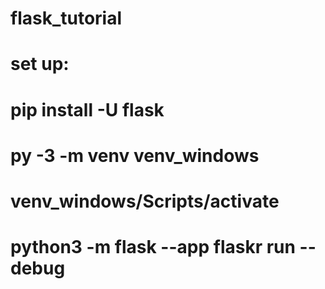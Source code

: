 # flask_tutorial

# set up:
#   pip install -U flask
#   py -3 -m venv venv_windows
#   venv_windows/Scripts/activate
#   python3 -m flask --app flaskr run --debug
